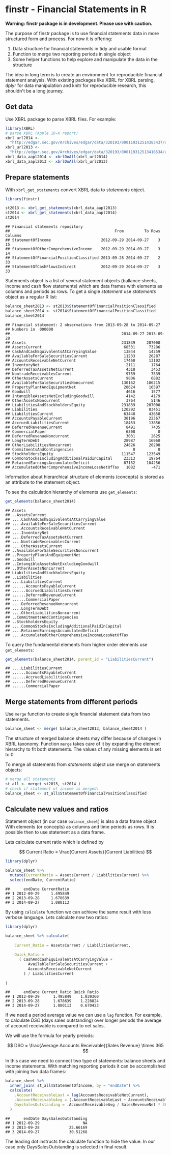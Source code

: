 # finstr - Financial Statements in R




**Warning: finstr package is in development. 
Please use with caution.**

The purpose of finstr package is to use financial statements 
data in more structured form and process.
For now it is offering:

1. Data structure for financial statements in tidy and usable format
2. Function to merge two reporting periods in single object
3. Some helper functions to help explore and manipulate the data in the 
structure

The idea in long term is to create an environment for reproducible financial 
statement analysis. With existing packages like XBRL for XBRL parsing, 
dplyr for data manipulation and knitr for reproducible research, this 
shouldn't be a long journey.


## Get data
Use XBRL package to parse XBRL files. For example:

```r
library(XBRL)
# parse XBRL (Apple 10-K report)
xbrl_url2014 <- 
  "http://edgar.sec.gov/Archives/edgar/data/320193/000119312514383437/aapl-20140927.xml"
xbrl_url2013 <- 
  "http://edgar.sec.gov/Archives/edgar/data/320193/000119312513416534/aapl-20130928.xml"
xbrl_data_aapl2014 <- xbrlDoAll(xbrl_url2014)
xbrl_data_aapl2013 <- xbrlDoAll(xbrl_url2013)
```

## Prepare statements
With `xbrl_get_statements` convert XBRL data to *statements* object. 

```r
library(finstr)

st2013 <- xbrl_get_statements(xbrl_data_aapl2013)
st2014 <- xbrl_get_statements(xbrl_data_aapl2014)
st2014
```

```
## Financial statements repository
##                                              From         To Rows Columns
## StatementOfIncome                      2012-09-29 2014-09-27    3      15
## StatementOfOtherComprehensiveIncome    2012-09-29 2014-09-27    3      14
## StatementOfFinancialPositionClassified 2013-09-28 2014-09-27    2      33
## StatementOfCashFlowsIndirect           2012-09-29 2014-09-27    3      33
```

Statements object is a list of 
several statement objects (ballance sheets, income and cash 
flow statements) which are data frames with elements as columns and periods
as rows. 
To get a single *statement* use *statements* object as a regular R list:

```r
balance_sheet2013 <- st2013$StatementOfFinancialPositionClassified
balance_sheet2014 <- st2014$StatementOfFinancialPositionClassified
balance_sheet2014
```

```
## Financial statement: 2 observations from 2013-09-28 to 2014-09-27 
## Numbers in  000000 
##                                                 2014-09-27 2013-09-28
## Assets                                          231839     207000    
## AssetsCurrent                                    68531      73286    
## CashAndCashEquivalentsAtCarryingValue            13844      14259    
## AvailableForSaleSecuritiesCurrent                11233      26287    
## AccountsReceivableNetCurrent                     17460      13102    
## InventoryNet                                      2111       1764    
## DeferredTaxAssetsNetCurrent                       4318       3453    
## NontradeReceivablesCurrent                        9759       7539    
## OtherAssetsCurrent                                9806       6882    
## AvailableForSaleSecuritiesNoncurrent            130162     106215    
## PropertyPlantAndEquipmentNet                     20624      16597    
## Goodwill                                          4616       1577    
## IntangibleAssetsNetExcludingGoodwill              4142       4179    
## OtherAssetsNoncurrent                             3764       5146    
## LiabilitiesAndStockholdersEquity                231839     207000    
## Liabilities                                     120292      83451    
## LiabilitiesCurrent                               63448      43658    
## AccountsPayableCurrent                           30196      22367    
## AccruedLiabilitiesCurrent                        18453      13856    
## DeferredRevenueCurrent                            8491       7435    
## CommercialPaper                                   6308          0    
## DeferredRevenueNoncurrent                         3031       2625    
## LongTermDebt                                     28987      16960    
## OtherLiabilitiesNoncurrent                       24826      20208    
## CommitmentsAndContingencies                          0          0    
## StockholdersEquity                              111547     123549    
## CommonStocksIncludingAdditionalPaidInCapital     23313      19764    
## RetainedEarningsAccumulatedDeficit               87152     104256    
## AccumulatedOtherComprehensiveIncomeLossNetOfTax   1082       -471
```


Information about hierarchical structure of elements (concepts) is stored 
as an attribute to the statement object.

To see the calculation hierarchy of elements use `get_elements`: 

```r
get_elements(balance_sheet2014)
```

```
## Assets 
## ..AssetsCurrent 
## ....CashAndCashEquivalentsAtCarryingValue 
## ....AvailableForSaleSecuritiesCurrent 
## ....AccountsReceivableNetCurrent 
## ....InventoryNet 
## ....DeferredTaxAssetsNetCurrent 
## ....NontradeReceivablesCurrent 
## ....OtherAssetsCurrent 
## ..AvailableForSaleSecuritiesNoncurrent 
## ..PropertyPlantAndEquipmentNet 
## ..Goodwill 
## ..IntangibleAssetsNetExcludingGoodwill 
## ..OtherAssetsNoncurrent 
## LiabilitiesAndStockholdersEquity 
## ..Liabilities 
## ....LiabilitiesCurrent 
## ......AccountsPayableCurrent 
## ......AccruedLiabilitiesCurrent 
## ......DeferredRevenueCurrent 
## ......CommercialPaper 
## ....DeferredRevenueNoncurrent 
## ....LongTermDebt 
## ....OtherLiabilitiesNoncurrent 
## ..CommitmentsAndContingencies 
## ..StockholdersEquity 
## ....CommonStocksIncludingAdditionalPaidInCapital 
## ....RetainedEarningsAccumulatedDeficit 
## ....AccumulatedOtherComprehensiveIncomeLossNetOfTax
```

To query the fundamental elements from higher order elements use
`get_elements`:

```r
get_elements(balance_sheet2014, parent_id = "LiabilitiesCurrent")
```

```
## ....LiabilitiesCurrent 
## ......AccountsPayableCurrent 
## ......AccruedLiabilitiesCurrent 
## ......DeferredRevenueCurrent 
## ......CommercialPaper
```

## Merge statements from different periods
Use `merge` function to create single financial statement data from two 
statements. 

```r
balance_sheet <- merge( balance_sheet2013, balance_sheet2014 )
```

The structure of merged balance sheets may differ because of changes in XBRL
taxonomy. 
Function `merge` takes care of it by expanding the element 
hierarchy to fit both statements. 
The values of any missing elements is set to 0.

To merge all statements from *statements* object use merge on statements objects:

```r
# merge all statements
st_all <- merge( st2013, st2014 )
# check if statement of income is merged:
balance_sheet <- st_all$StatementOfFinancialPositionClassified
```

## Calculate new values and ratios
Statement object (in our case `balance_sheet`) is also a data frame object.
With elements (or concepts) as columns and time periods as rows.
It is possible then to use statement as a data frame.

Lets calculate current ratio which is defined by

$$ Current Ratio = \frac{Current Assets}{Current Liabilities} $$


```r
library(dplyr)

balance_sheet %>%
  mutate(CurrentRatio = AssetsCurrent / LiabilitiesCurrent) %>%
  select(endDate, CurrentRatio)
```

```
##      endDate CurrentRatio
## 1 2012-09-29     1.495849
## 2 2013-09-28     1.678639
## 3 2014-09-27     1.080113
```

By using `calculate` function we can achieve the same result with
less verbose language. Lets calculate now two ratios:


```r
library(dplyr)

balance_sheet %>% calculate(
  
    Current_Ratio = AssetsCurrent / LiabilitiesCurrent,
    
    Quick_Ratio =  
      ( CashAndCashEquivalentsAtCarryingValue + 
          AvailableForSaleSecuritiesCurrent +
          AccountsReceivableNetCurrent
        ) / LiabilitiesCurrent
    
)
```

```
##      endDate Current_Ratio Quick_Ratio
## 1 2012-09-29      1.495849    1.039360
## 2 2013-09-28      1.678639    1.228824
## 3 2014-09-27      1.080113    0.670423
```


If we need a period average value we can use a `lag` function.
For example, to calculate *DSO* (days sales outstanding) over longer periods
the average of account receivable is compared to net sales.

We will use the formula for yearly preiods:

$$ DSO = \frac{Average Accounts Receivable}{Sales Revenue} \times 365 $$

In this case we need to connect two type of statements: balance sheets and
income statements. With matching reporting periods it can be accomplished 
with joining two data frames:


```r
balance_sheet %>%
  inner_join( st_all$StatementOfIncome, by = "endDate") %>%
  calculate(
    .AccountReceivableLast = lag(AccountsReceivableNetCurrent),
    .AccountReceivableAvg = (.AccountReceivableLast + AccountsReceivableNetCurrent)/2,
    DaysSalesOutstanding = .AccountReceivableAvg / SalesRevenueNet * 365 
  )
```

```
##      endDate DaysSalesOutstanding
## 1 2012-09-29                   NA
## 2 2013-09-28             25.66169
## 3 2014-09-27             30.51268
```

The leading dot instructs the calculate function to hide the value. In our case
only DaysSalesOutstanding is selected in final result.
